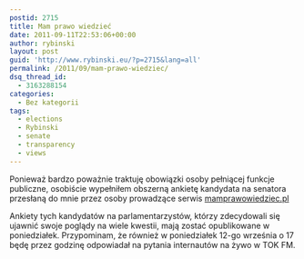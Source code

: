 ```yaml
---
postid: 2715
title: Mam prawo wiedzieć
date: 2011-09-11T22:53:06+00:00
author: rybinski
layout: post
guid: 'http://www.rybinski.eu/?p=2715&lang=all'
permalink: /2011/09/mam-prawo-wiedziec/
dsq_thread_id:
  - 3163288154
categories:
  - Bez kategorii
tags:
  - elections
  - Rybinski
  - senate
  - transparency
  - views
---
```

Ponieważ bardzo poważnie traktuję obowiązki osoby pełniącej funkcje publiczne, osobiście wypełniłem obszerną ankietę kandydata na senatora przesłaną do mnie przez osoby prowadzące serwis [mamprawowiedziec.pl](http://mamprawowiedziec.pl/)

Ankiety tych kandydatów na parlamentarzystów, którzy zdecydowali się ujawnić swoje poglądy na wiele kwestii, mają zostać opublikowane w poniedziałek. Przypominam, że również w poniedziałek 12-go września o 17 będę przez godzinę odpowiadał na pytania internautów na żywo w TOK FM.
